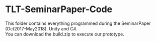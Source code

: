 # TLT-SeminarPaper-Code

This folder contains everything programmed during the SeminarPaper (Oct2017-May2018). Unity and C#. <br>
You can download the build.zip to execute our prototype.

